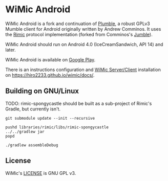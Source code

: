 # WiMic Android

WiMic Android is a fork and continuation of [Plumble](https://github.com/acomminos/Plumble),
a robust GPLv3 Mumble client for Android originally written by Andrew Comminos.
It uses the [Rimic](https://github.com/hiro2233/rimic_android) protocol implementation
(forked from Comminos's [Jumble](https://github.com/acomminos/Jumble)).

WiMic Android should run on Android 4.0 (IceCreamSandwich, API 14) and later.

WiMic Android is available on [Google Play](https://play.google.com/store/apps/details?id=bo.htakey.wimic).

There is an instructions configuration and [WiMic Server/Client](https://github.com/hiro2233/wimic) installation on https://hiro2233.github.io/wimic/docs/.

## Building on GNU/Linux

TODO: rimic-spongycastle should be built as a sub-project of Rimic's Gradle,
but currently isn't.

    git submodule update --init --recursive

    pushd libraries/rimic/libs/rimic-spongycastle
    ../../gradlew jar
    popd

    ./gradlew assembleDebug

## License

WiMic's [LICENSE](LICENSE) is GNU GPL v3.
